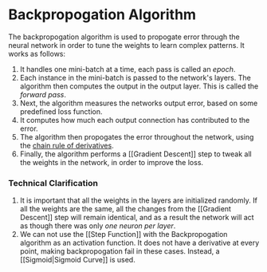 # Backpropogation Algorithm

The backpropogation algorithm is used to propogate error through the neural network in order to tune the weights to learn complex patterns. It works as follows:

1. It handles one mini-batch at a time, each pass is called an _epoch_.
2. Each instance in the mini-batch is passed to the network's layers. The algorithm then computes the output in the output layer. This is called the _forward pass_.
3. Next, the algorithm measures the networks output error, based on some predefined loss function.
4. It computes how much each output connection has contributed to the error.
5. The algorithm then propogates the error throughout the network, using the [chain rule of derivatives](https://en.wikipedia.org/wiki/Chain_rule).
6. Finally, the algorithm performs a [[Gradient Descent]] step to tweak all the weights in the network, in order to improve the loss.

### Technical Clarification
1. It is important that all the weights in the layers are initialized randomly. If all the weights are the same, all the changes from the [[Gradient Descent]] step will remain identical, and as a result the network will act as though there was only _one neuron per layer_.
2. We can not use the [[Step Function]] with the Backpropogation algorithm as an activation function. It does not have a derivative at every point, making backpropogation fail in these cases. Instead, a [[Sigmoid|Sigmoid Curve]] is used. 